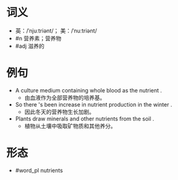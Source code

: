 # 词义
- 英：/ˈnjuːtriənt/； 美：/ˈnuːtriənt/
- #n 营养素；营养物
- #adj 滋养的
# 例句
- A culture medium containing whole blood as the nutrient .
	- 由血液作为全部营养物的培养基。
- So there 's been increase in nutrient production in the winter .
	- 因此冬天的营养物生长加剧。
- Plants draw minerals and other nutrients from the soil .
	- 植物从土壤中吸取矿物质和其他养分。
# 形态
- #word_pl nutrients
